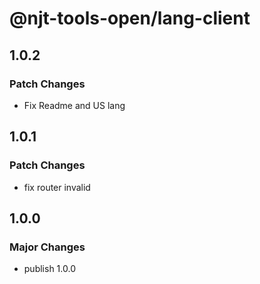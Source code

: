 # @njt-tools-open/lang-client

## 1.0.2

### Patch Changes

- Fix Readme and US lang

## 1.0.1

### Patch Changes

- fix router invalid

## 1.0.0

### Major Changes

- publish 1.0.0
